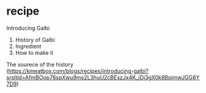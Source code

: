 # recipe

Introducing Galbi
1. History of Galbi
2. Ingredient
3. How to make it

The sourece of the history (https://kmeatbox.com/blogs/recipes/introducing-galbi?srsltid=AfmBOop76spXwu9ms2L3huU2cBEszJx4K_iDi3gX0k8BpimwJGG8Y7D9)


